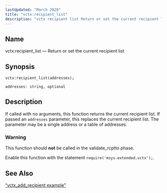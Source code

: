 ```yaml
---
lastUpdated: "March 2020"
title: "vctx:recipient_list"
description: "vctx recipient list Return or set the current recipient list vctx recipient list addresses If called with no arguments this function returns the current recipient list If passed an addresses parameter this replaces the current recipient list The parameter may be a single address or a table of addresses This..."
---
```


<a name="lua.ref.vctx_recipient_list"></a> 
## Name

vctx:recipient_list — Return or set the current recipient list

<a name="idp19240304"></a> 
## Synopsis

`vctx:recipient_list(addresses);`

`addresses: string, optional`<a name="idp19243248"></a> 
## Description

If called with no arguments, this function returns the current recipient list. If passed an `addresses` parameter, this replaces the current recipient list. The parameter may be a single address or a table of addresses.

### Warning

This function should **not** be called in the validate_rcptto phase.

Enable this function with the statement `require('msys.extended.vctx');`.

<a name="idp19248352"></a> 
## See Also

[“vctx_add_recipient example”](/momentum/4/lua/ref-vctx-add-recipient#lua.ref.vctx_add_recipient.example)